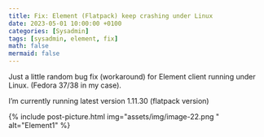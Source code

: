 ```yaml
---
title: Fix: Element (Flatpack) keep crashing under Linux
date: 2023-05-01 10:00:00 +0100
categories: [Sysadmin]
tags: [sysadmin, element, fix]
math: false
mermaid: false
---
```


Just a little random bug fix (workaround) for Element client running under Linux. (Fedora 37/38 in my case).

I’m currently running latest version 1.11.30 (flatpack version)

{% include post-picture.html img="assets/img/image-22.png
" alt="Element1" %}


